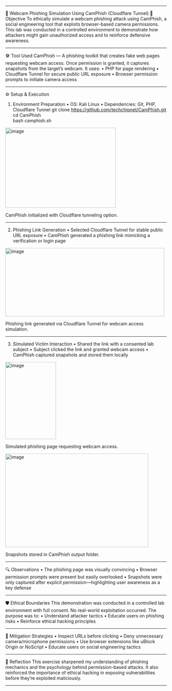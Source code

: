 _______________________________________
🎥 Webcam Phishing Simulation Using CamPhish (Cloudflare Tunnel)
🧠 Objective
To ethically simulate a webcam phishing attack using CamPhish, a social engineering tool that exploits browser-based camera permissions. This lab was conducted in a controlled environment to demonstrate how attackers might gain unauthorized access and to reinforce defensive awareness.
________________________________________
🛠️ Tool Used
CamPhish — A phishing toolkit that creates fake web pages requesting webcam access. Once permission is granted, it captures snapshots from the target’s webcam. It uses:
•	PHP for page rendering
•	Cloudflare Tunnel for secure public URL exposure
•	Browser permission prompts to initiate camera access
________________________________________
⚙️ Setup & Execution
1. Environment Preparation
•	OS: Kali Linux
•	Dependencies: Git, PHP, Cloudflare Tunnel
git clone https://github.com/techchipnet/CamPhish.git  
cd CamPhish  
bash camphish.sh  
<img width="345" height="249" alt="image" src="https://github.com/user-attachments/assets/46b104b3-5868-4388-a497-539afe3489e8" />

CamPhish initialized with Cloudflare tunneling option.
________________________________________
2. Phishing Link Generation
•	Selected Cloudflare Tunnel for stable public URL exposure
•	CamPhish generated a phishing link mimicking a verification or login page
 <img width="496" height="213" alt="image" src="https://github.com/user-attachments/assets/94bf926d-0bb1-41b4-b5cc-bba5e4f5d332" />

Phishing link generated via Cloudflare Tunnel for webcam access simulation.
________________________________________
3. Simulated Victim Interaction
•	Shared the link with a consented lab subject
•	Subject clicked the link and granted webcam access
•	CamPhish captured snapshots and stored them locally
 <img width="158" height="240" alt="image" src="https://github.com/user-attachments/assets/42d3623b-6c60-4d79-9fa8-b5a7ca027cf0" />
 
 Simulated phishing page requesting webcam access.
 
 <img width="446" height="291" alt="image" src="https://github.com/user-attachments/assets/26ee3ad1-7f03-4ab4-a35a-3619024580b9" />

Snapshots stored in CamPhish output folder.
________________________________________
🔍 Observations
•	The phishing page was visually convincing
•	Browser permission prompts were present but easily overlooked
•	Snapshots were only captured after explicit permission—highlighting user awareness as a key defense
________________________________________
🛡️ Ethical Boundaries
This demonstration was conducted in a controlled lab environment with full consent. No real-world exploitation occurred. The purpose was to:
•	Understand attacker tactics
•	Educate users on phishing risks
•	Reinforce ethical hacking principles
________________________________________
🧩 Mitigation Strategies
•	Inspect URLs before clicking
•	Deny unnecessary camera/microphone permissions
•	Use browser extensions like uBlock Origin or NoScript
•	Educate users on social engineering tactics
________________________________________
📘 Reflection
This exercise sharpened my understanding of phishing mechanics and the psychology behind permission-based attacks. It also reinforced the importance of ethical hacking in exposing vulnerabilities before they’re exploited maliciously.
________________________________________
